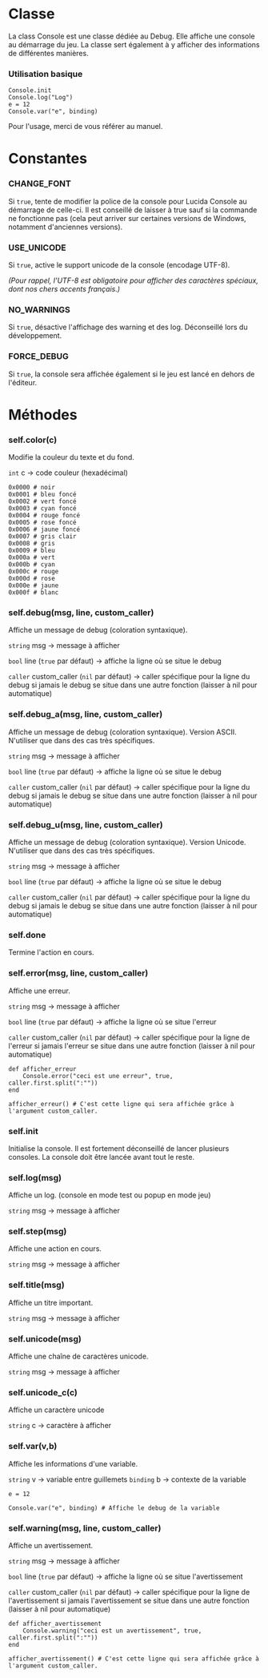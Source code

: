 # Classe

La class Console est une classe dédiée au Debug. Elle affiche une console au démarrage du jeu. La classe sert également à y afficher des informations de différentes manières.

### Utilisation basique

	Console.init
	Console.log("Log")
	e = 12
	Console.var("e", binding)

Pour l'usage, merci de vous référer au manuel.

# Constantes

### CHANGE_FONT

Si `true`, tente de modifier la police de la console pour Lucida Console au démarrage de celle-ci. Il est conseillé de laisser à true sauf si la commande ne fonctionne pas (cela peut arriver sur certaines versions de Windows, notamment d'anciennes versions).

### USE_UNICODE

Si `true`, active le support unicode de la console (encodage UTF-8). 

*(Pour rappel, l'UTF-8 est obligatoire pour afficher des caractères spéciaux, dont nos chers accents français.)*

### NO_WARNINGS

Si `true`, désactive l'affichage des warning et des log. Déconseillé lors du développement.

### FORCE_DEBUG

Si `true`, la console sera affichée également si le jeu est lancé en dehors de l'éditeur.

# Méthodes

### self.color(c)

Modifie la couleur du texte et du fond.

`int` c → code couleur (hexadécimal)

	0x0000 # noir
	0x0001 # bleu foncé
	0x0002 # vert foncé
	0x0003 # cyan foncé
	0x0004 # rouge foncé
	0x0005 # rose foncé
	0x0006 # jaune foncé
	0x0007 # gris clair
	0x0008 # gris
	0x0009 # bleu
	0x000a # vert
	0x000b # cyan
	0x000c # rouge
	0x000d # rose
	0x000e # jaune
	0x000f # blanc

### self.debug(msg, line, custom_caller)

Affiche un message de debug (coloration syntaxique).

`string` msg → message à afficher

`bool` line (`true` par défaut) → affiche la ligne où se situe le debug

`caller` custom_caller (`nil` par défaut) → caller spécifique pour la ligne du debug si jamais le debug se situe dans une autre fonction (laisser à nil pour automatique)

### self.debug_a(msg, line, custom_caller)

Affiche un message de debug (coloration syntaxique).
Version ASCII. N'utiliser que dans des cas très spécifiques.

`string` msg → message à afficher

`bool` line (`true` par défaut) → affiche la ligne où se situe le debug

`caller` custom_caller (`nil` par défaut) → caller spécifique pour la ligne du debug si jamais le debug se situe dans une autre fonction (laisser à nil pour automatique)

### self.debug_u(msg, line, custom_caller)

Affiche un message de debug (coloration syntaxique).
Version Unicode. N'utiliser que dans des cas très spécifiques.

`string` msg → message à afficher

`bool` line (`true` par défaut) → affiche la ligne où se situe le debug

`caller` custom_caller (`nil` par défaut) → caller spécifique pour la ligne du debug si jamais le debug se situe dans une autre fonction (laisser à nil pour automatique)

### self.done

Termine l'action en cours.

### self.error(msg, line, custom_caller)

Affiche une erreur.

`string` msg → message à afficher

`bool` line (`true` par défaut) → affiche la ligne où se situe l'erreur

`caller` custom_caller (`nil` par défaut) → caller spécifique pour la ligne de l'erreur si jamais l'erreur se situe dans une autre fonction (laisser à nil pour automatique)

	def afficher_erreur
		Console.error("ceci est une erreur", true, caller.first.split(":""))
	end

	afficher_erreur() # C'est cette ligne qui sera affichée grâce à l'argument custom_caller.

### self.init

Initialise la console. Il est fortement déconseillé de lancer plusieurs consoles.
La console doit être lancée avant tout le reste.

### self.log(msg)

Affiche un log. (console en mode test ou popup en mode jeu)

`string` msg → message à afficher

### self.step(msg)

Affiche une action en cours.

`string` msg → message à afficher

### self.title(msg)

Affiche un titre important.

`string` msg → message à afficher

### self.unicode(msg)

Affiche une chaîne de caractères unicode.

`string` msg → message à afficher

### self.unicode_c(c)

Affiche un caractère unicode

`string` c → caractère à afficher

### self.var(v,b)

Affiche les informations d'une variable.

`string` v → variable entre guillemets
`binding` b → contexte de la variable

	e = 12

	Console.var("e", binding) # Affiche le debug de la variable

### self.warning(msg, line, custom_caller)

Affiche un avertissement.

`string` msg → message à afficher

`bool` line (`true` par défaut) → affiche la ligne où se situe l'avertissement

`caller` custom_caller (`nil` par défaut) → caller spécifique pour la ligne de l'avertissement si jamais l'avertissement se situe dans une autre fonction (laisser à nil pour automatique)

	def afficher_avertissement
		Console.warning("ceci est un avertissement", true, caller.first.split(":""))
	end

	afficher_avertissement() # C'est cette ligne qui sera affichée grâce à l'argument custom_caller.